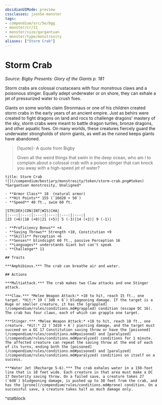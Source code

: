 ```yaml
---
obsidianUIMode: preview
cssclasses: json5e-monster
tags:
- compendium/src/5e/bgg
- monster/cr/11
- monster/size/gargantuan
- monster/type/monstrosity
aliases: ["Storm Crab"]
---
```

# Storm Crab
*Source: Bigby Presents: Glory of the Giants p. 181*  

Storm crabs are colossal crustaceans with four monstrous claws and a poisonous stinger. Equally adept underwater or on shore, they can exhale a jet of pressurized water to crush foes.

Giants on some worlds claim Stronmaus or one of his children created storm crabs in the early years of an ancient empire. Just as behirs were created to fight dragons on land and rocs to challenge dragons' mastery of the sky, storm crabs were meant to battle dragon turtles, bronze dragons, and other aquatic foes. On many worlds, these creatures fiercely guard the underwater strongholds of storm giants, as well as the ruined keeps giants have abandoned.

> [!quote]- A quote from Bigby  
> 
> Given all the weird things that swim in the deep ocean, who am I to complain about a colossal crab with a poison stinger that can knock you away with a high-speed jet of water?


```ad-statblock
title: Storm Crab
![](/compendium/bestiary/monstrosity/token/storm-crab.png#token)
*Gargantuan monstrosity, Unaligned*

- **Armor Class** 18  (natural armor)
- **Hit Points** 155 (`10d20 + 50`)
- **Speed** 40 ft., swim 60 ft.

|STR|DEX|CON|INT|WIS|CHA|
|:---:|:---:|:---:|:---:|:---:|:---:|
|23 (+6)|10 (+0)|21 (+5)| 5 (-3)|14 (+2)| 9 (-1)|

- **Proficiency Bonus** +4
- **Saving Throws** Strength +10, Constitution +9
- **Skills** Perception +6
- **Senses** blindsight 60 ft., passive Perception 16
- **Languages** understands Giant but can't speak
- **Challenge** 11

## Traits

***Amphibious.*** The crab can breathe air and water.

## Actions

***Multiattack.*** The crab makes two Claw attacks and one Stinger attack.

***Claw.*** *Melee Weapon Attack:* +10 to hit, reach 15 ft., one target. *Hit:* 19 (`3d8 + 6`) bludgeoning damage. If the target is a Huge or smaller creature, it has the [grappled](/compendium/rules/conditions.md#grappled) condition (escape DC 16). The crab has four claws, each of which can grapple one target.

***Stinger.*** *Melee Weapon Attack:* +10 to hit, reach 10 ft., one creature. *Hit:* 22 (`3d10 + 6`) piercing damage, and the target must succeed on a DC 17 Constitution saving throw or have the [poisoned](/compendium/rules/conditions.md#poisoned) and [paralyzed](/compendium/rules/conditions.md#paralyzed) conditions for 1 minute. The affected creature can repeat the saving throw at the end of each of its turns, ending both the [poisoned](/compendium/rules/conditions.md#poisoned) and [paralyzed](/compendium/rules/conditions.md#paralyzed) conditions on itself on a success.

***Water Jet (Recharge 5-6).*** The crab exhales water in a 150-foot line that is 10 feet wide. Each creature in that area must make a DC 17 Dexterity saving throw. On a failed save, a creature takes 27 (`6d8`) bludgeoning damage, is pushed up to 30 feet from the crab, and has the [prone](/compendium/rules/conditions.md#prone) condition. On a successful save, a creature takes half as much damage only.
```
^statblock